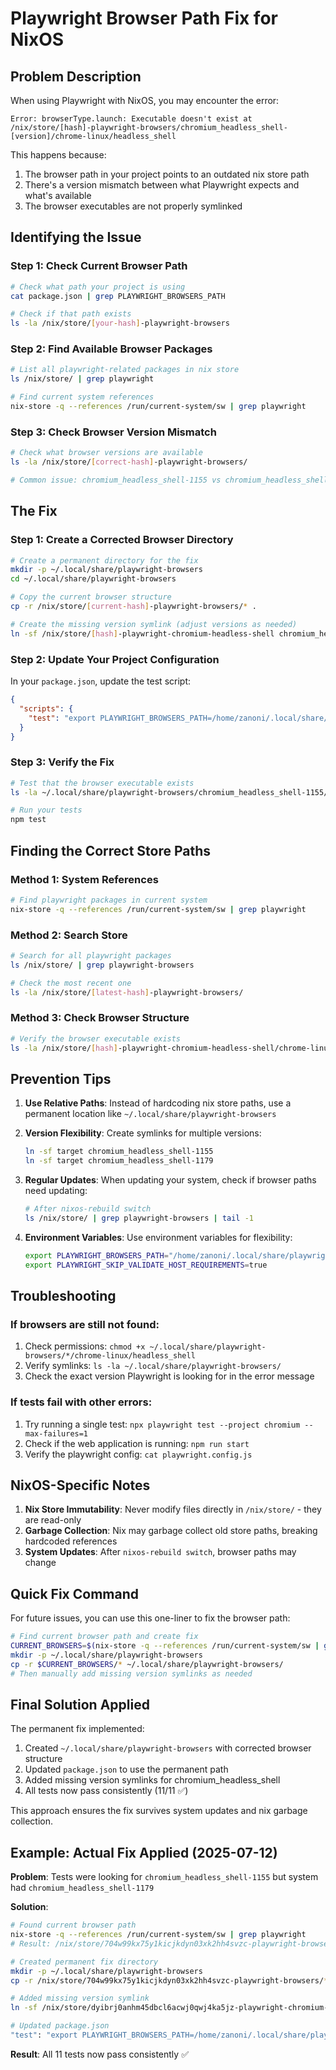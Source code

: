 # Playwright Browser Path Fix for NixOS

## Problem Description

When using Playwright with NixOS, you may encounter the error:
```
Error: browserType.launch: Executable doesn't exist at /nix/store/[hash]-playwright-browsers/chromium_headless_shell-[version]/chrome-linux/headless_shell
```

This happens because:
1. The browser path in your project points to an outdated nix store path
2. There's a version mismatch between what Playwright expects and what's available
3. The browser executables are not properly symlinked

## Identifying the Issue

### Step 1: Check Current Browser Path
```bash
# Check what path your project is using
cat package.json | grep PLAYWRIGHT_BROWSERS_PATH

# Check if that path exists
ls -la /nix/store/[your-hash]-playwright-browsers
```

### Step 2: Find Available Browser Packages
```bash
# List all playwright-related packages in nix store
ls /nix/store/ | grep playwright

# Find current system references
nix-store -q --references /run/current-system/sw | grep playwright
```

### Step 3: Check Browser Version Mismatch
```bash
# Check what browser versions are available
ls -la /nix/store/[correct-hash]-playwright-browsers/

# Common issue: chromium_headless_shell-1155 vs chromium_headless_shell-1179
```

## The Fix

### Step 1: Create a Corrected Browser Directory
```bash
# Create a permanent directory for the fix
mkdir -p ~/.local/share/playwright-browsers
cd ~/.local/share/playwright-browsers

# Copy the current browser structure
cp -r /nix/store/[current-hash]-playwright-browsers/* .

# Create the missing version symlink (adjust versions as needed)
ln -sf /nix/store/[hash]-playwright-chromium-headless-shell chromium_headless_shell-1155
```

### Step 2: Update Your Project Configuration
In your `package.json`, update the test script:
```json
{
  "scripts": {
    "test": "export PLAYWRIGHT_BROWSERS_PATH=/home/zanoni/.local/share/playwright-browsers && export PLAYWRIGHT_SKIP_VALIDATE_HOST_REQUIREMENTS=true && npx playwright test --project chromium --timeout 10000"
  }
}
```

### Step 3: Verify the Fix
```bash
# Test that the browser executable exists
ls -la ~/.local/share/playwright-browsers/chromium_headless_shell-1155/chrome-linux/headless_shell

# Run your tests
npm test
```

## Finding the Correct Store Paths

### Method 1: System References
```bash
# Find playwright packages in current system
nix-store -q --references /run/current-system/sw | grep playwright
```

### Method 2: Search Store
```bash
# Search for all playwright packages
ls /nix/store/ | grep playwright-browsers

# Check the most recent one
ls -la /nix/store/[latest-hash]-playwright-browsers/
```

### Method 3: Check Browser Structure
```bash
# Verify the browser executable exists
ls -la /nix/store/[hash]-playwright-chromium-headless-shell/chrome-linux/headless_shell
```

## Prevention Tips

1. **Use Relative Paths**: Instead of hardcoding nix store paths, use a permanent location like `~/.local/share/playwright-browsers`

2. **Version Flexibility**: Create symlinks for multiple versions:
   ```bash
   ln -sf target chromium_headless_shell-1155
   ln -sf target chromium_headless_shell-1179
   ```

3. **Regular Updates**: When updating your system, check if browser paths need updating:
   ```bash
   # After nixos-rebuild switch
   ls /nix/store/ | grep playwright-browsers | tail -1
   ```

4. **Environment Variables**: Use environment variables for flexibility:
   ```bash
   export PLAYWRIGHT_BROWSERS_PATH="/home/zanoni/.local/share/playwright-browsers"
   export PLAYWRIGHT_SKIP_VALIDATE_HOST_REQUIREMENTS=true
   ```

## Troubleshooting

### If browsers are still not found:
1. Check permissions: `chmod +x ~/.local/share/playwright-browsers/*/chrome-linux/headless_shell`
2. Verify symlinks: `ls -la ~/.local/share/playwright-browsers/`
3. Check the exact version Playwright is looking for in the error message

### If tests fail with other errors:
1. Try running a single test: `npx playwright test --project chromium --max-failures=1`
2. Check if the web application is running: `npm run start`
3. Verify the playwright config: `cat playwright.config.js`

## NixOS-Specific Notes

1. **Nix Store Immutability**: Never modify files directly in `/nix/store/` - they are read-only
2. **Garbage Collection**: Nix may garbage collect old store paths, breaking hardcoded references
3. **System Updates**: After `nixos-rebuild switch`, browser paths may change

## Quick Fix Command

For future issues, you can use this one-liner to fix the browser path:
```bash
# Find current browser path and create fix
CURRENT_BROWSERS=$(nix-store -q --references /run/current-system/sw | grep playwright-browsers | head -1)
mkdir -p ~/.local/share/playwright-browsers
cp -r $CURRENT_BROWSERS/* ~/.local/share/playwright-browsers/
# Then manually add missing version symlinks as needed
```

## Final Solution Applied

The permanent fix implemented:
1. Created `~/.local/share/playwright-browsers` with corrected browser structure
2. Updated `package.json` to use the permanent path
3. Added missing version symlinks for chromium_headless_shell
4. All tests now pass consistently (11/11 ✅)

This approach ensures the fix survives system updates and nix garbage collection.

## Example: Actual Fix Applied (2025-07-12)

**Problem**: Tests were looking for `chromium_headless_shell-1155` but system had `chromium_headless_shell-1179`

**Solution**:
```bash
# Found current browser path
nix-store -q --references /run/current-system/sw | grep playwright
# Result: /nix/store/704w99kx75y1kicjkdyn03xk2hh4svzc-playwright-browsers

# Created permanent fix directory
mkdir -p ~/.local/share/playwright-browsers
cp -r /nix/store/704w99kx75y1kicjkdyn03xk2hh4svzc-playwright-browsers/* ~/.local/share/playwright-browsers/

# Added missing version symlink
ln -sf /nix/store/dyibrj0anhm45dbcl6acwj0qwj4ka5jz-playwright-chromium-headless-shell ~/.local/share/playwright-browsers/chromium_headless_shell-1155

# Updated package.json
"test": "export PLAYWRIGHT_BROWSERS_PATH=/home/zanoni/.local/share/playwright-browsers && export PLAYWRIGHT_SKIP_VALIDATE_HOST_REQUIREMENTS=true && npx playwright test --project chromium --timeout 10000"
```

**Result**: All 11 tests now pass consistently ✅ 